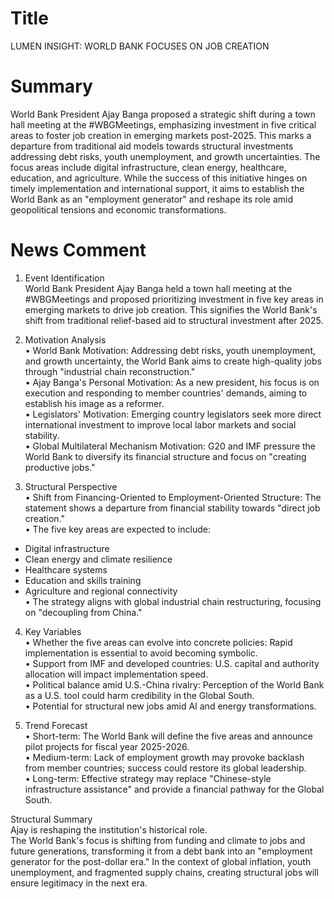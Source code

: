 # Title
LUMEN INSIGHT: WORLD BANK FOCUSES ON JOB CREATION

# Summary
World Bank President Ajay Banga proposed a strategic shift during a town hall meeting at the #WBGMeetings, emphasizing investment in five critical areas to foster job creation in emerging markets post-2025. This marks a departure from traditional aid models towards structural investments addressing debt risks, youth unemployment, and growth uncertainties. The focus areas include digital infrastructure, clean energy, healthcare, education, and agriculture. While the success of this initiative hinges on timely implementation and international support, it aims to establish the World Bank as an "employment generator" and reshape its role amid geopolitical tensions and economic transformations.

# News Comment
1. Event Identification  
World Bank President Ajay Banga held a town hall meeting at the #WBGMeetings and proposed prioritizing investment in five key areas in emerging markets to drive job creation. This signifies the World Bank's shift from traditional relief-based aid to structural investment after 2025.

2. Motivation Analysis  
• World Bank Motivation: Addressing debt risks, youth unemployment, and growth uncertainty, the World Bank aims to create high-quality jobs through "industrial chain reconstruction."  
• Ajay Banga's Personal Motivation: As a new president, his focus is on execution and responding to member countries' demands, aiming to establish his image as a reformer.  
• Legislators' Motivation: Emerging country legislators seek more direct international investment to improve local labor markets and social stability.  
• Global Multilateral Mechanism Motivation: G20 and IMF pressure the World Bank to diversify its financial structure and focus on "creating productive jobs."

3. Structural Perspective  
• Shift from Financing-Oriented to Employment-Oriented Structure: The statement shows a departure from financial stability towards "direct job creation."  
• The five key areas are expected to include:  
  - Digital infrastructure  
  - Clean energy and climate resilience  
  - Healthcare systems  
  - Education and skills training  
  - Agriculture and regional connectivity  
• The strategy aligns with global industrial chain restructuring, focusing on "decoupling from China."

4. Key Variables  
• Whether the five areas can evolve into concrete policies: Rapid implementation is essential to avoid becoming symbolic.  
• Support from IMF and developed countries: U.S. capital and authority allocation will impact implementation speed.  
• Political balance amid U.S.-China rivalry: Perception of the World Bank as a U.S. tool could harm credibility in the Global South.  
• Potential for structural new jobs amid AI and energy transformations.

5. Trend Forecast  
• Short-term: The World Bank will define the five areas and announce pilot projects for fiscal year 2025-2026.  
• Medium-term: Lack of employment growth may provoke backlash from member countries; success could restore its global leadership.  
• Long-term: Effective strategy may replace "Chinese-style infrastructure assistance" and provide a financial pathway for the Global South.

Structural Summary  
Ajay is reshaping the institution's historical role.  
The World Bank's focus is shifting from funding and climate to jobs and future generations, transforming it from a debt bank into an "employment generator for the post-dollar era." In the context of global inflation, youth unemployment, and fragmented supply chains, creating structural jobs will ensure legitimacy in the next era.
